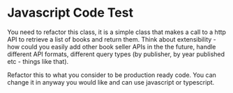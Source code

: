 # Javascript Code Test

You need to refactor this class, it is a simple class that makes a call to a http API to retrieve a list of books and return them. Think about extensibility - how could you easily add other book seller APIs in the the future, handle different API formats, different query types (by publisher, by year published etc - things like that).

Refactor this to what you consider to be production ready code. You can change it in anyway you would like and can use javascript or typescript.

